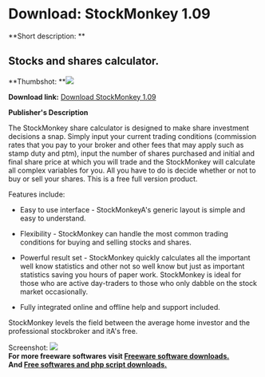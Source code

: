 # Download: StockMonkey 1.09

**Short description: **

## Stocks and shares calculator.

  
**Thumbshot: **![](http://www.freewarefiles.com/screenshot/stockmonkey_md.gif)   
  
**Download link:** [Download StockMonkey 1.09](http://freesoftwares.boysofts.com/StockMonkey_program_8293.html)  
  

**Publisher's Description**  
  

The StockMonkey share calculator is designed to make share investment
decisions a snap. Simply input your current trading conditions (commission
rates that you pay to your broker and other fees that may apply such as stamp
duty and ptm), input the number of shares purchased and initial and final
share price at which you will trade and the StockMonkey will calculate all
complex variables for you. All you have to do is decide whether or not to buy
or sell your shares. This is a free full version product.

Features include:

  * Easy to use interface - StockMonkeyA's generic layout is simple and easy to understand.  
  

  * Flexibility - StockMonkey can handle the most common trading conditions for buying and selling stocks and shares.  
  

  * Powerful result set - StockMonkey quickly calculates all the important well know statistics and other not so well know but just as important statistics saving you hours of paper work. StockMonkey is ideal for those who are active day-traders to those who only dabble on the stock market occasionally.  
  

  * Fully integrated online and offline help and support included.  
  

StockMonkey levels the field between the average home investor and the
professional stockbroker and itA's free.

  
  
Screenshot: ![](http://www.freewarefiles.com/screenshot/stockmonkey.gif)  
**For more freeware softwares visit [Freeware software downloads.](http://freesoftwares.boysofts.com/)**   
**And [Free softwares and php script downloads.](http://www.boysofts.com/)**

